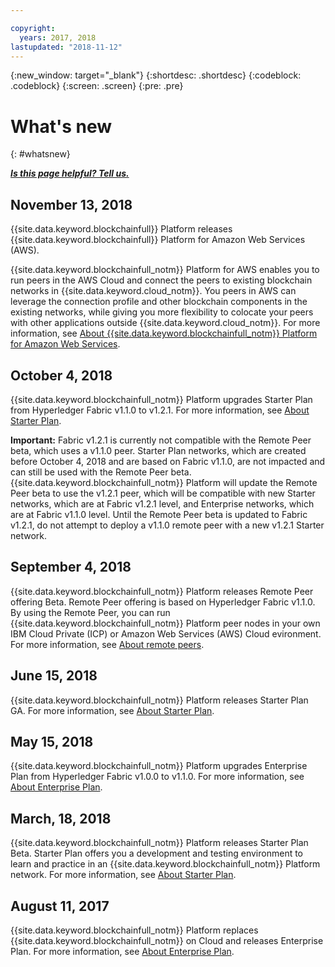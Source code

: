 ```yaml
---

copyright:
  years: 2017, 2018
lastupdated: "2018-11-12"
---
```


{:new_window: target="_blank"}
{:shortdesc: .shortdesc}
{:codeblock: .codeblock}
{:screen: .screen}
{:pre: .pre}


# What's new
{: #whatsnew}


***[Is this page helpful? Tell us.](https://www.surveygizmo.com/s3/4501493/IBM-Blockchain-Documentation)***

## November 13, 2018

{{site.data.keyword.blockchainfull}} Platform releases {{site.data.keyword.blockchainfull}} Platform for Amazon Web Services (AWS).

{{site.data.keyword.blockchainfull_notm}} Platform for AWS enables you to run peers in the AWS Cloud and connect the peers to existing blockchain networks in {{site.data.keyword.cloud_notm}}. You peers in AWS can leverage the connection profile and other blockchain components in the existing networks, while giving you more flexibility to colocate your peers with other applications outside {{site.data.keyword.cloud_notm}}. For more information, see [About {{site.data.keyword.blockchainfull_notm}} Platform for Amazon Web Services](howto/remote_peer.html).

## October 4, 2018

{{site.data.keyword.blockchainfull_notm}} Platform upgrades Starter Plan from Hyperledger Fabric v1.1.0 to v1.2.1. For more information, see [About Starter Plan](starter_plan.html).

**Important:** Fabric v1.2.1 is currently not compatible with the Remote Peer beta, which uses a v1.1.0 peer. Starter Plan networks, which are created before October 4, 2018 and are based on Fabric v1.1.0, are not impacted and can still be used with the Remote Peer beta. {{site.data.keyword.blockchainfull_notm}} Platform will update the Remote Peer beta to use the v1.2.1 peer, which will be compatible with new Starter networks, which are at Fabric v1.2.1 level, and Enterprise networks, which are at Fabric v1.1.0 level. Until the Remote Peer beta is updated to Fabric v1.2.1, do not attempt to deploy a v1.1.0 remote peer with a new v1.2.1 Starter network.

## September 4, 2018

{{site.data.keyword.blockchainfull_notm}} Platform releases Remote Peer offering Beta. Remote Peer offering is based on Hyperledger Fabric v1.1.0. By using the Remote Peer, you can run {{site.data.keyword.blockchainfull_notm}} Platform peer nodes in your own IBM Cloud Private (ICP) or Amazon Web Services (AWS) Cloud evironment. For more information, see [About remote peers](howto/remote_peer.html).

## June 15, 2018

{{site.data.keyword.blockchainfull_notm}} Platform releases Starter Plan GA. For more information, see [About Starter Plan](starter_plan.html).

## May 15, 2018

{{site.data.keyword.blockchainfull_notm}} Platform upgrades Enterprise Plan from Hyperledger Fabric v1.0.0 to v1.1.0. For more information, see [About Enterprise Plan](enterprise_plan.html).

## March, 18, 2018

{{site.data.keyword.blockchainfull_notm}} Platform releases Starter Plan Beta. Starter Plan offers you a development and testing environment to learn and practice in an {{site.data.keyword.blockchainfull_notm}} Platform network. For more information, see [About Starter Plan](starter_plan.html).

## August 11, 2017

{{site.data.keyword.blockchainfull_notm}} Platform replaces
{{site.data.keyword.blockchainfull_notm}} on Cloud and releases Enterprise Plan. For more information, see [About Enterprise Plan](enterprise_plan.html).
